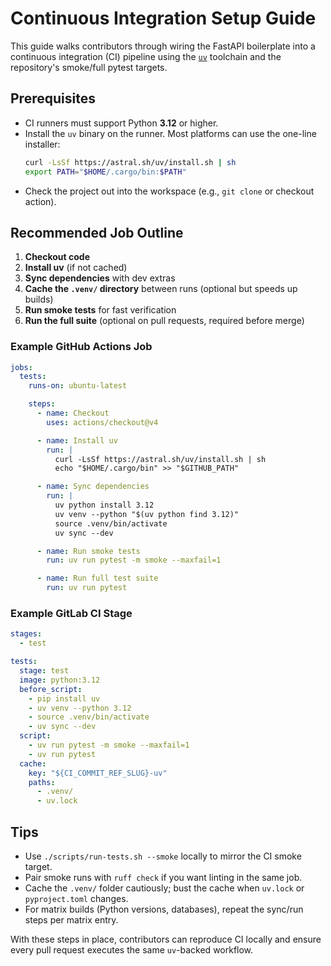 # Continuous Integration Setup Guide

This guide walks contributors through wiring the FastAPI boilerplate into a continuous integration (CI) pipeline using the [`uv`](https://docs.astral.sh/uv/) toolchain and the repository's smoke/full pytest targets.

## Prerequisites

- CI runners must support Python **3.12** or higher.
- Install the `uv` binary on the runner. Most platforms can use the one-line installer:
  ```bash
  curl -LsSf https://astral.sh/uv/install.sh | sh
  export PATH="$HOME/.cargo/bin:$PATH"
  ```
- Check the project out into the workspace (e.g., `git clone` or checkout action).

## Recommended Job Outline

1. **Checkout code**
2. **Install uv** (if not cached)
3. **Sync dependencies** with dev extras
4. **Cache the `.venv/` directory** between runs (optional but speeds up builds)
5. **Run smoke tests** for fast verification
6. **Run the full suite** (optional on pull requests, required before merge)

### Example GitHub Actions Job

```yaml
jobs:
  tests:
    runs-on: ubuntu-latest

    steps:
      - name: Checkout
        uses: actions/checkout@v4

      - name: Install uv
        run: |
          curl -LsSf https://astral.sh/uv/install.sh | sh
          echo "$HOME/.cargo/bin" >> "$GITHUB_PATH"

      - name: Sync dependencies
        run: |
          uv python install 3.12
          uv venv --python "$(uv python find 3.12)"
          source .venv/bin/activate
          uv sync --dev

      - name: Run smoke tests
        run: uv run pytest -m smoke --maxfail=1

      - name: Run full test suite
        run: uv run pytest
```

### Example GitLab CI Stage

```yaml
stages:
  - test

tests:
  stage: test
  image: python:3.12
  before_script:
    - pip install uv
    - uv venv --python 3.12
    - source .venv/bin/activate
    - uv sync --dev
  script:
    - uv run pytest -m smoke --maxfail=1
    - uv run pytest
  cache:
    key: "${CI_COMMIT_REF_SLUG}-uv"
    paths:
      - .venv/
      - uv.lock
```

## Tips

- Use `./scripts/run-tests.sh --smoke` locally to mirror the CI smoke target.
- Pair smoke runs with `ruff check` if you want linting in the same job.
- Cache the `.venv/` folder cautiously; bust the cache when `uv.lock` or `pyproject.toml` changes.
- For matrix builds (Python versions, databases), repeat the sync/run steps per matrix entry.

With these steps in place, contributors can reproduce CI locally and ensure every pull request executes the same `uv`-backed workflow.
